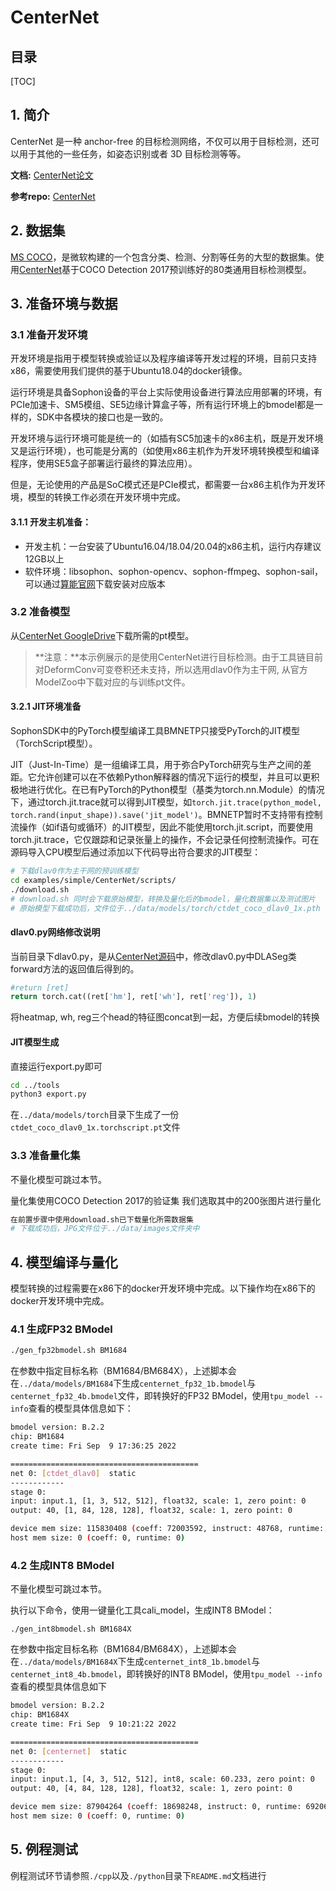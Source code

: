 # CenterNet

## 目录

[TOC]

## 1. 简介

CenterNet 是一种 anchor-free 的目标检测网络，不仅可以用于目标检测，还可以用于其他的一些任务，如姿态识别或者 3D 目标检测等等。

**文档:** [CenterNet论文](https://arxiv.org/pdf/1904.07850.pdf)

**参考repo:** [CenterNet](https://github.com/xingyizhou/CenterNet)



## 2. 数据集

[MS COCO](http://cocodataset.org/#home)，是微软构建的一个包含分类、检测、分割等任务的大型的数据集。使用[CenterNet](https://github.com/xingyizhou/CenterNet)基于COCO Detection 2017预训练好的80类通用目标检测模型。

## 3. 准备环境与数据


### 3.1 准备开发环境

开发环境是指用于模型转换或验证以及程序编译等开发过程的环境，目前只支持x86，需要使用我们提供的基于Ubuntu18.04的docker镜像。

运行环境是具备Sophon设备的平台上实际使用设备进行算法应用部署的环境，有PCIe加速卡、SM5模组、SE5边缘计算盒子等，所有运行环境上的bmodel都是一样的，SDK中各模块的接口也是一致的。

开发环境与运行环境可能是统一的（如插有SC5加速卡的x86主机，既是开发环境又是运行环境），也可能是分离的（如使用x86主机作为开发环境转换模型和编译程序，使用SE5盒子部署运行最终的算法应用）。

但是，无论使用的产品是SoC模式还是PCIe模式，都需要一台x86主机作为开发环境，模型的转换工作必须在开发环境中完成。

#### 3.1.1 开发主机准备：

- 开发主机：一台安装了Ubuntu16.04/18.04/20.04的x86主机，运行内存建议12GB以上
- 软件环境：libsophon、sophon-opencv、sophon-ffmpeg、sophon-sail，可以通过[算能官网](https://developer.sophgo.com/site/index.html)下载安装对应版本

### 3.2 准备模型

从[CenterNet GoogleDrive](https://drive.google.com/drive/folders/1px-Xg7jXSC79QqgsD1AAGJQkuf5m0zh_)下载所需的pt模型。

> **注意：**本示例展示的是使用CenterNet进行目标检测。由于工具链目前对DeformConv可变卷积还未支持，所以选用dlav0作为主干网, 从官方ModelZoo中下载对应的与训练pt文件。



#### 3.2.1 JIT环境准备
SophonSDK中的PyTorch模型编译工具BMNETP只接受PyTorch的JIT模型（TorchScript模型）。

JIT（Just-In-Time）是一组编译工具，用于弥合PyTorch研究与生产之间的差距。它允许创建可以在不依赖Python解释器的情况下运行的模型，并且可以更积极地进行优化。在已有PyTorch的Python模型（基类为torch.nn.Module）的情况下，通过torch.jit.trace就可以得到JIT模型，如`torch.jit.trace(python_model, torch.rand(input_shape)).save('jit_model')`。BMNETP暂时不支持带有控制流操作（如if语句或循环）的JIT模型，因此不能使用torch.jit.script，而要使用torch.jit.trace，它仅跟踪和记录张量上的操作，不会记录任何控制流操作。可在源码导入CPU模型后通过添加以下代码导出符合要求的JIT模型：

```bash
# 下载dlav0作为主干网的预训练模型
cd examples/simple/CenterNet/scripts/
./download.sh
# download.sh 同时会下载原始模型，转换及量化后的bmodel，量化数据集以及测试图片
# 原始模型下载成功后，文件位于../data/models/torch/ctdet_coco_dlav0_1x.pth
```

#### dlav0.py网络修改说明
当前目录下dlav0.py，是从[CenterNet源码](https://github.com/xingyizhou/CenterNet)中，修改dlav0.py中DLASeg类forward方法的返回值后得到的。
```python
#return [ret]
return torch.cat((ret['hm'], ret['wh'], ret['reg']), 1) 
```
将heatmap, wh, reg三个head的特征图concat到一起，方便后续bmodel的转换

#### JIT模型生成
直接运行export.py即可
```bash
cd ../tools
python3 export.py
```
在`../data/models/torch`目录下生成了一份`ctdet_coco_dlav0_1x.torchscript.pt`文件


### 3.3 准备量化集

不量化模型可跳过本节。

量化集使用COCO Detection 2017的验证集
我们选取其中的200张图片进行量化

```bash
在前置步骤中使用download.sh已下载量化所需数据集
# 下载成功后，JPG文件位于../data/images文件夹中
```


## 4. 模型编译与量化

模型转换的过程需要在x86下的docker开发环境中完成。以下操作均在x86下的docker开发环境中完成。

### 4.1 生成FP32 BModel

```bash
./gen_fp32bmodel.sh BM1684
```

在参数中指定目标名称（BM1684/BM684X），上述脚本会在`../data/models/BM1684`下生成`centernet_fp32_1b.bmodel`与`centernet_fp32_4b.bmodel`文件，即转换好的FP32 BModel，使用`tpu_model --info`查看的模型具体信息如下：

```bash
bmodel version: B.2.2
chip: BM1684
create time: Fri Sep  9 17:36:25 2022

==========================================
net 0: [ctdet_dlav0]  static
------------
stage 0:
input: input.1, [1, 3, 512, 512], float32, scale: 1, zero point: 0
output: 40, [1, 84, 128, 128], float32, scale: 1, zero point: 0

device mem size: 115830408 (coeff: 72003592, instruct: 48768, runtime: 43778048)
host mem size: 0 (coeff: 0, runtime: 0)
```

### 4.2 生成INT8 BModel

不量化模型可跳过本节。


执行以下命令，使用一键量化工具cali_model，生成INT8 BModel：

```shell
./gen_int8bmodel.sh BM1684X
```
在参数中指定目标名称（BM1684/BM684X），上述脚本会在`../data/models/BM1684X`下生成`centernet_int8_1b.bmodel`与`centernet_int8_4b.bmodel`，即转换好的INT8 BModel，使用`tpu_model --info`查看的模型具体信息如下


```bash
bmodel version: B.2.2
chip: BM1684X
create time: Fri Sep  9 10:21:22 2022

==========================================
net 0: [centernet]  static
------------
stage 0:
input: input.1, [4, 3, 512, 512], int8, scale: 60.233, zero point: 0
output: 40, [4, 84, 128, 128], float32, scale: 1, zero point: 0

device mem size: 87904264 (coeff: 18698248, instruct: 0, runtime: 69206016)
host mem size: 0 (coeff: 0, runtime: 0)
```

## 5. 例程测试

例程测试环节请参照`./cpp`以及`./python`目录下`README.md`文档进行

